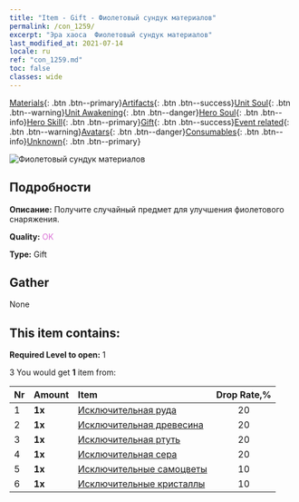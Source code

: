```yaml
---
title: "Item - Gift - Фиолетовый сундук материалов"
permalink: /con_1259/
excerpt: "Эра хаоса  Фиолетовый сундук материалов"
last_modified_at: 2021-07-14
locale: ru
ref: "con_1259.md"
toc: false
classes: wide
---
```

 [Materials](/ItemsRU/){: .btn .btn--primary}[Artifacts](/ItemsRU/Artifacts/){: .btn .btn--success}[Unit Soul](/ItemsRU/UnitSoul/){: .btn .btn--warning}[Unit Awakening](/ItemsRU/UnitAwakening/){: .btn .btn--danger}[Hero Soul](/ItemsRU/HeroSoul/){: .btn .btn--info}[Hero Skill](/ItemsRU/HeroSkill/){: .btn .btn--primary}[Gift](/ItemsRU/Gift/){: .btn .btn--success}[Event related](/ItemsRU/Events/){: .btn .btn--warning}[Avatars](/ItemsRU/Avatars/){: .btn .btn--danger}[Consumables](/ItemsRU/Consumables/){: .btn .btn--info}[Unknown](/ItemsRU/Unknown/){: .btn .btn--primary}

 ![Фиолетовый сундук материалов](/images/t/i_304002.png)

## Подробности
 **Описание:** Получите случайный предмет для улучшения фиолетового снаряжения.

 **Quality:** <span style="color: #DA70D6">OK</span>

 **Type:** Gift

## Gather

  None

## This item contains:

 **Required Level to open:** 1

 3 You would get **1** item  from:

  | Nr | Amount |     Item    | Drop Rate,% |
  |:---|:-------|:------------|:---------:|
  | 1 |  **1x** | [Исключительная руда](/ItemsRU/mat_33/) | 20 | 
  | 2 |  **1x** | [Исключительная древесина](/ItemsRU/mat_34/) | 20 | 
  | 3 |  **1x** | [Исключительная ртуть](/ItemsRU/mat_35/) | 20 | 
  | 4 |  **1x** | [Исключительная сера](/ItemsRU/mat_36/) | 20 | 
  | 5 |  **1x** | [Исключительные самоцветы](/ItemsRU/mat_37/) | 10 | 
  | 6 |  **1x** | [Исключительные кристаллы](/ItemsRU/mat_38/) | 10 | 

